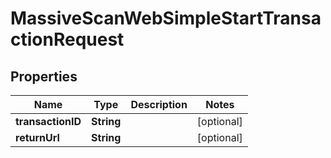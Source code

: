 

# MassiveScanWebSimpleStartTransactionRequest


## Properties

| Name | Type | Description | Notes |
|------------ | ------------- | ------------- | -------------|
|**transactionID** | **String** |  |  [optional] |
|**returnUrl** | **String** |  |  [optional] |



